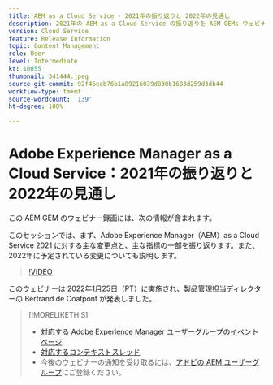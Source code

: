 ```yaml
---
title: AEM as a Cloud Service - 2021年の振り返りと 2022年の見通し
description: 2021年の AEM as a Cloud Service の振り返りを AEM GEMs ウェビナーでご覧ください。また、2022年の計画の概要もご覧ください。
version: Cloud Service
feature: Release Information
topic: Content Management
role: User
level: Intermediate
kt: 10055
thumbnail: 341444.jpeg
source-git-commit: 92f46eab76b1a89216039d830b1683d259d3db44
workflow-type: tm+mt
source-wordcount: '139'
ht-degree: 100%

---
```



# Adobe Experience Manager as a Cloud Service：2021年の振り返りと 2022年の見通し

この AEM GEM のウェビナー録画には、次の情報が含まれます。

このセッションでは、まず、Adobe Experience Manager（AEM）as a Cloud Service 2021 に対する主な変更点と、主な指標の一部を振り返ります。また、2022年に予定されている変更についても説明します。

>[!VIDEO](https://video.tv.adobe.com/v/341444/?quality=12&learn=on)

このウェビナーは 2022年1月25日（PT）に実施され、製品管理担当ディレクターの Bertrand de Coatpont が発表しました。

>[!MORELIKETHIS]
>
>* [対応する Adobe Experience Manager ユーザーグループのイベントページ](https://aem-augs.adobe.com/events/details/adobe-experience-manager-aem-learning-chapter-presents-aem-gems-adobe-experience-manager-as-a-cloud-service-2021-review-and-2022-outlook/)
>* [対応するコンテキストスレッド](https://adobe.ly/3rqbSOz)
>* 今後のウェビナーの通知を受け取るには、[アドビの AEM ユーザーグループ](https://aem-augs.adobe.com/)にご登録ください。

